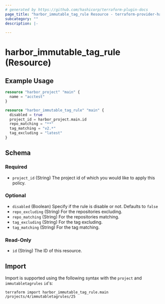 ```yaml
---
# generated by https://github.com/hashicorp/terraform-plugin-docs
page_title: "harbor_immutable_tag_rule Resource - terraform-provider-harbor"
subcategory: ""
description: |-
  
---
```


# harbor_immutable_tag_rule (Resource)

<!-- schema generated by tfplugindocs -->

## Example Usage

```terraform
resource "harbor_project" "main" {
  name = "acctest"
}

resource "harbor_immutable_tag_rule" "main" {
  disabled = true
  project_id = harbor_project.main.id
  repo_matching = "**"
  tag_matching = "v2.*"
  tag_excluding = "latest"
}
```

## Schema

### Required

- `project_id` (String) The project id of which you would like to apply this policy.

### Optional

- `disabled` (Boolean) Specify if the rule is disable or not. Defaults to `false`
- `repo_excluding` (String) For the repositories excluding.
- `repo_matching` (String) For the repositories matching.
- `tag_excluding` (String) For the tag excluding.
- `tag_matching` (String) For the tag matching.

### Read-Only

- `id` (String) The ID of this resource.

## Import
Import is supported using the following syntax with the `project` and `immutabletagrules` `id`'s:

```shell
terraform import harbor_immutable_tag_rule.main /projects/4/immutabletagrules/25
```
